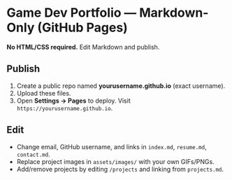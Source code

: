 # Game Dev Portfolio — Markdown-Only (GitHub Pages)

**No HTML/CSS required.** Edit Markdown and publish.

## Publish
1. Create a public repo named **yourusername.github.io** (exact username).
2. Upload these files.
3. Open **Settings → Pages** to deploy. Visit `https://yourusername.github.io`.

## Edit
- Change email, GitHub username, and links in `index.md`, `resume.md`, `contact.md`.
- Replace project images in `assets/images/` with your own GIFs/PNGs.
- Add/remove projects by editing `/projects` and linking from `projects.md`.
